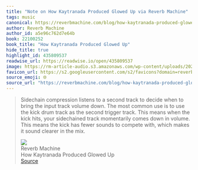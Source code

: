 ```yaml
---
title: "Note on How Kaytranada Produced Glowed Up via Reverb Machine"
tags: music
canonical: https://reverbmachine.com/blog/how-kaytranada-produced-glowed-up/
author: Reverb Machine
author_id: a5e96c762d7e64b
book: 22100252
book_title: "How Kaytranada Produced Glowed Up"
hide_title: true
highlight_id: 435809537
readwise_url: https://readwise.io/open/435809537
image: https://rm-article-audio.s3.amazonaws.com/wp-content/uploads/2022/08/18124203/kaytranada-synth-sounds-1024x341.jpg
favicon_url: https://s2.googleusercontent.com/s2/favicons?domain=reverbmachine.com
source_emoji: 🌐
source_url: "https://reverbmachine.com/blog/how-kaytranada-produced-glowed-up/#:~:text=Sidechain%20compression%20listens,in%20the%20mix."
---
```


> Sidechain compression listens to a second track to decide when to bring the input track volume down. The most common use is to use the kick drum track as the second trigger track. This means when the kick hits, your sidechained track momentarily comes down in volume. This means the kick has fewer sounds to compete with, which makes it sound clearer in the mix.
> <div class="quoteback-footer"><div class="quoteback-avatar"><img class="mini-favicon" src="https://s2.googleusercontent.com/s2/favicons?domain=reverbmachine.com"></div><div class="quoteback-metadata"><div class="metadata-inner"><span style="display:none">FROM:</span><div aria-label="Reverb Machine" class="quoteback-author"> Reverb Machine</div><div aria-label="How Kaytranada Produced Glowed Up" class="quoteback-title"> How Kaytranada Produced Glowed Up</div></div></div><div class="quoteback-backlink"><a target="_blank" aria-label="go to the full text of this quotation" rel="noopener" href="https://reverbmachine.com/blog/how-kaytranada-produced-glowed-up/#:~:text=Sidechain%20compression%20listens,in%20the%20mix." class="quoteback-arrow"> Source</a></div></div>